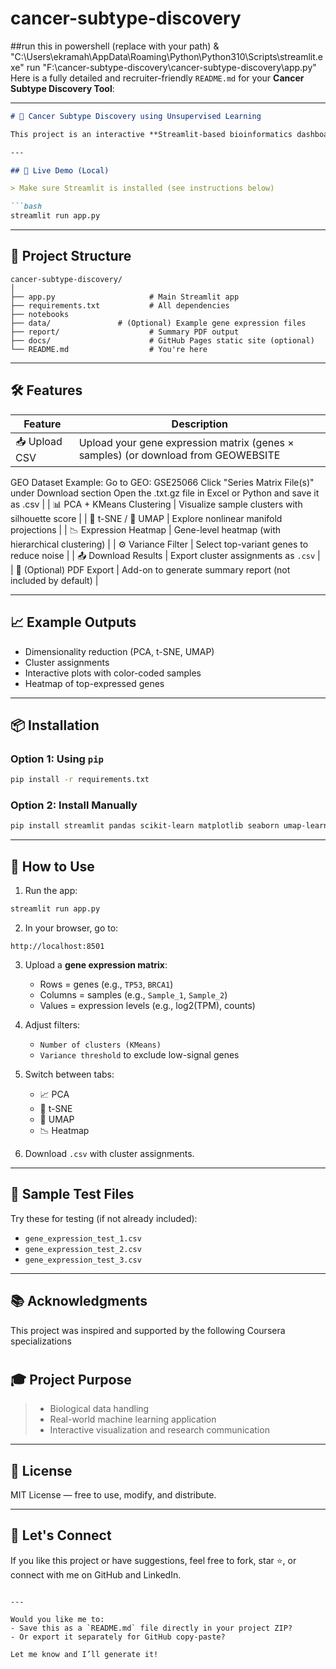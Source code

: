 # cancer-subtype-discovery
##run this in powershell (replace with your path)
& "C:\Users\ekramah\AppData\Roaming\Python\Python310\Scripts\streamlit.exe" run "F:\cancer-subtype-discovery\cancer-subtype-discovery\app.py"
Here is a fully detailed and recruiter-friendly `README.md` for your **Cancer Subtype Discovery Tool**:

---

````markdown
# 🧬 Cancer Subtype Discovery using Unsupervised Learning

This project is an interactive **Streamlit-based bioinformatics dashboard** designed to discover **cancer subtypes** using gene expression data. It applies machine learning techniques like **PCA**, **t-SNE**, **UMAP**, and **K-Means clustering** to analyze high-dimensional transcriptomic datasets. The tool is ideal for bioinformatics research, educational demos, and showcasing machine learning skills in biology.

---

## 🚀 Live Demo (Local)

> Make sure Streamlit is installed (see instructions below)

```bash
streamlit run app.py
````

---

## 📁 Project Structure

```
cancer-subtype-discovery/
│
├── app.py                     # Main Streamlit app
├── requirements.txt           # All dependencies
├── notebooks           
├── data/               # (Optional) Example gene expression files
├── report/                    # Summary PDF output
├── docs/                      # GitHub Pages static site (optional)
└── README.md                  # You're here
```

---

## 🛠 Features

| Feature                    | Description                                                 |
| -------------------------- | ----------------------------------------------------------- |
| 📥 Upload CSV              | Upload your gene expression matrix (genes × samples) (or download from GEOWEBSITE
GEO Dataset Example:
Go to GEO: GSE25066
Click "Series Matrix File(s)" under Download section
Open the .txt.gz file in Excel or Python and save it as .csv
|
| 📊 PCA + KMeans Clustering | Visualize sample clusters with silhouette score             |
| 🔁 t-SNE / 🔀 UMAP         | Explore nonlinear manifold projections                      |
| 📉 Expression Heatmap      | Gene-level heatmap (with hierarchical clustering)           |
| ⚙️ Variance Filter         | Select top-variant genes to reduce noise                    |
| 📤 Download Results        | Export cluster assignments as `.csv`                        |
| 🧾 (Optional) PDF Export   | Add-on to generate summary report (not included by default) |

---

## 📈 Example Outputs

* Dimensionality reduction (PCA, t-SNE, UMAP)
* Cluster assignments
* Interactive plots with color-coded samples
* Heatmap of top-expressed genes

---

## 📦 Installation

### Option 1: Using `pip`

```bash
pip install -r requirements.txt
```

### Option 2: Install Manually

```bash
pip install streamlit pandas scikit-learn matplotlib seaborn umap-learn
```

---

## 📄 How to Use

1. Run the app:

```bash
streamlit run app.py
```

2. In your browser, go to:

```
http://localhost:8501
```

3. Upload a **gene expression matrix**:

   * Rows = genes (e.g., `TP53`, `BRCA1`)
   * Columns = samples (e.g., `Sample_1`, `Sample_2`)
   * Values = expression levels (e.g., log2(TPM), counts)

4. Adjust filters:

   * `Number of clusters (KMeans)`
   * `Variance threshold` to exclude low-signal genes

5. Switch between tabs:

   * 📈 PCA
   * 🔁 t-SNE
   * 🔀 UMAP
   * 📉 Heatmap

6. Download `.csv` with cluster assignments.

---

## 🧪 Sample Test Files

Try these for testing (if not already included):

* `gene_expression_test_1.csv`
* `gene_expression_test_2.csv`
* `gene_expression_test_3.csv`

---

## 📚 Acknowledgments

This project was inspired and supported by the following Coursera specializations
#
#
#
## 🎓 Project Purpose
>
> * Biological data handling
> * Real-world machine learning application
> * Interactive visualization and research communication

---

## 📄 License

MIT License — free to use, modify, and distribute.

---

## 🤝 Let's Connect

If you like this project or have suggestions, feel free to fork, star ⭐, or connect with me on GitHub and LinkedIn.

```

---

Would you like me to:
- Save this as a `README.md` file directly in your project ZIP?
- Or export it separately for GitHub copy-paste?

Let me know and I’ll generate it!
```
